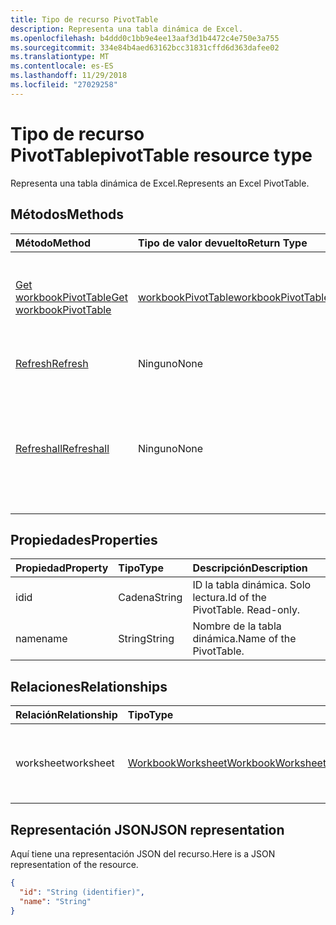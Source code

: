 ```yaml
---
title: Tipo de recurso PivotTable
description: Representa una tabla dinámica de Excel.
ms.openlocfilehash: b4ddd0c1bb9e4ee13aaf3d1b4472c4e750e3a755
ms.sourcegitcommit: 334e84b4aed63162bcc31831cffd6d363dafee02
ms.translationtype: MT
ms.contentlocale: es-ES
ms.lasthandoff: 11/29/2018
ms.locfileid: "27029258"
---
```

# <a name="pivottable-resource-type"></a><span data-ttu-id="d976a-103">Tipo de recurso PivotTable</span><span class="sxs-lookup"><span data-stu-id="d976a-103">pivotTable resource type</span></span>

<span data-ttu-id="d976a-104">Representa una tabla dinámica de Excel.</span><span class="sxs-lookup"><span data-stu-id="d976a-104">Represents an Excel PivotTable.</span></span>

## <a name="methods"></a><span data-ttu-id="d976a-105">Métodos</span><span class="sxs-lookup"><span data-stu-id="d976a-105">Methods</span></span>

| <span data-ttu-id="d976a-106">Método</span><span class="sxs-lookup"><span data-stu-id="d976a-106">Method</span></span>           | <span data-ttu-id="d976a-107">Tipo de valor devuelto</span><span class="sxs-lookup"><span data-stu-id="d976a-107">Return Type</span></span>    |<span data-ttu-id="d976a-108">Descripción</span><span class="sxs-lookup"><span data-stu-id="d976a-108">Description</span></span>|
|:---------------|:--------|:----------|
|[<span data-ttu-id="d976a-109">Get workbookPivotTable</span><span class="sxs-lookup"><span data-stu-id="d976a-109">Get workbookPivotTable</span></span>](../api/workbookpivottable-get.md) | [<span data-ttu-id="d976a-110">workbookPivotTable</span><span class="sxs-lookup"><span data-stu-id="d976a-110">workbookPivotTable</span></span>](workbookpivottable.md) |<span data-ttu-id="d976a-111">Lee las propiedades y relaciones del objeto workbookPivotTable.</span><span class="sxs-lookup"><span data-stu-id="d976a-111">Read properties and relationships of workbookPivotTable object.</span></span>|
|[<span data-ttu-id="d976a-112">Refresh</span><span class="sxs-lookup"><span data-stu-id="d976a-112">Refresh</span></span>](../api/workbookpivottable-refresh.md)|<span data-ttu-id="d976a-113">Ninguno</span><span class="sxs-lookup"><span data-stu-id="d976a-113">None</span></span>|<span data-ttu-id="d976a-114">Actualiza la tabla dinámica.</span><span class="sxs-lookup"><span data-stu-id="d976a-114">Refreshes the PivotTable.</span></span> |
|[<span data-ttu-id="d976a-115">Refreshall</span><span class="sxs-lookup"><span data-stu-id="d976a-115">Refreshall</span></span>](../api/workbookpivottable-refreshall.md)|<span data-ttu-id="d976a-116">Ninguno</span><span class="sxs-lookup"><span data-stu-id="d976a-116">None</span></span>|<span data-ttu-id="d976a-p101">Actualizar todas las tablas de una hoja de cálculo. Tenga en cuenta que esta acción sólo está disponible en la colección de tabla dinámica.</span><span class="sxs-lookup"><span data-stu-id="d976a-p101">Refresh all tables within given worksheet. Note that this action is available only on the pivot table collection.</span></span>|

## <a name="properties"></a><span data-ttu-id="d976a-119">Propiedades</span><span class="sxs-lookup"><span data-stu-id="d976a-119">Properties</span></span>
| <span data-ttu-id="d976a-120">Propiedad</span><span class="sxs-lookup"><span data-stu-id="d976a-120">Property</span></span>     | <span data-ttu-id="d976a-121">Tipo</span><span class="sxs-lookup"><span data-stu-id="d976a-121">Type</span></span>   |<span data-ttu-id="d976a-122">Descripción</span><span class="sxs-lookup"><span data-stu-id="d976a-122">Description</span></span>|
|:---------------|:--------|:----------|
|<span data-ttu-id="d976a-123">id</span><span class="sxs-lookup"><span data-stu-id="d976a-123">id</span></span>|<span data-ttu-id="d976a-124">Cadena</span><span class="sxs-lookup"><span data-stu-id="d976a-124">String</span></span>| <span data-ttu-id="d976a-p102">ID la tabla dinámica.   Solo lectura.</span><span class="sxs-lookup"><span data-stu-id="d976a-p102">Id of the PivotTable.   Read-only.</span></span>|
|<span data-ttu-id="d976a-127">name</span><span class="sxs-lookup"><span data-stu-id="d976a-127">name</span></span>|<span data-ttu-id="d976a-128">String</span><span class="sxs-lookup"><span data-stu-id="d976a-128">String</span></span>|<span data-ttu-id="d976a-129">Nombre de la tabla dinámica.</span><span class="sxs-lookup"><span data-stu-id="d976a-129">Name of the PivotTable.</span></span>    |

## <a name="relationships"></a><span data-ttu-id="d976a-130">Relaciones</span><span class="sxs-lookup"><span data-stu-id="d976a-130">Relationships</span></span>
| <span data-ttu-id="d976a-131">Relación</span><span class="sxs-lookup"><span data-stu-id="d976a-131">Relationship</span></span> | <span data-ttu-id="d976a-132">Tipo</span><span class="sxs-lookup"><span data-stu-id="d976a-132">Type</span></span>   |<span data-ttu-id="d976a-133">Descripción</span><span class="sxs-lookup"><span data-stu-id="d976a-133">Description</span></span>|
|:---------------|:--------|:----------|
|<span data-ttu-id="d976a-134">worksheet</span><span class="sxs-lookup"><span data-stu-id="d976a-134">worksheet</span></span>|[<span data-ttu-id="d976a-135">WorkbookWorksheet</span><span class="sxs-lookup"><span data-stu-id="d976a-135">WorkbookWorksheet</span></span>](worksheet.md)| <span data-ttu-id="d976a-p103">La hoja de cálculo que contiene la tabla dinámica actual. Solo lectura.</span><span class="sxs-lookup"><span data-stu-id="d976a-p103">The worksheet containing the current PivotTable. Read-only.</span></span>   |

## <a name="json-representation"></a><span data-ttu-id="d976a-138">Representación JSON</span><span class="sxs-lookup"><span data-stu-id="d976a-138">JSON representation</span></span>
<span data-ttu-id="d976a-139">Aquí tiene una representación JSON del recurso.</span><span class="sxs-lookup"><span data-stu-id="d976a-139">Here is a JSON representation of the resource.</span></span>

<!-- {
  "blockType": "resource",
  "baseType": "microsoft.graph.entity",
  "optionalProperties": [

  ],
  "@odata.type": "microsoft.graph.workbookPivotTable"
}-->

```json
{
  "id": "String (identifier)",
  "name": "String"
}

```
